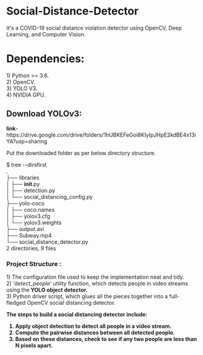 # Social-Distance-Detector


It's a COVID-19 social distance violation detector using OpenCV, Deep Learning, and Computer Vision.

<h1>Dependencies:</h1>
1) Python >= 3.6.<br>
2) OpenCV.<br>
3) YOLO V3.<br>
4) NVIDIA GPU.

<h2>Download YOLOv3:</h2> <b>link</b>- https://drive.google.com/drive/folders/1hUBKEFeGoi8KIyIpJHpE2kdBE4x13iYA?usp=sharing

Put the downloaded folder as per below directory structure.

$ tree --dirsfirst<br>
.<br>
├── libraries<br>
│    ├── __init__.py<br>
│    ├── detection.py<br>
│    └── social_distancing_config.py<br>
├── yolo-coco<br>
│    ├── coco.names<br>
│    ├── yolov3.cfg<br>
│    └── yolov3.weights<br>
├── output.avi<br>
├── Subway.mp4<br>
└── social_distance_detector.py<br>
2 directories, 9 files

<h3>Project Structure :</h3>
1) The configuration file used to keep the implementation neat and tidy. <br>
2)<i> 'detect_people' </i>utility function, which detects people in video streams using the<b> YOLO object detector.</b> <br>
3) Python driver script, which glues all the pieces together into a full-fledged OpenCV social distancing detector.<br>


<b>The steps to build a social distancing detector include:<b>
1) Apply object detection to detect all people in a video stream.<br>
2) Compute the pairwise distances between all detected people.<br>
3) Based on these distances, check to see if any two people are less than N pixels apart.
